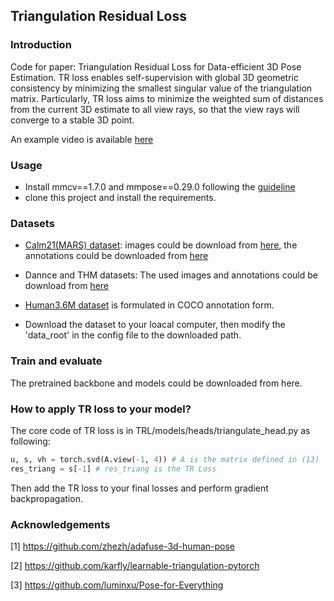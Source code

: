 ## Triangulation Residual Loss


### Introduction
Code for paper: Triangulation Residual Loss for Data-efficient 3D Pose Estimation. TR loss enables self-supervision with global 3D geometric consistency by minimizing the smallest singular value of the triangulation matrix. Particularly, TR loss aims to minimize the weighted sum of distances from the current 3D estimate to all view rays, so that the view rays will converge to a stable 3D point.

An example video is available [here](https://www.youtube.com/watch?v=CjuV5qEfiFg)


### Usage
- Install mmcv==1.7.0 and mmpose==0.29.0 following the [guideline](https://github.com/open-mmlab/mmpose/blob/master/docs/en/install.md)
- clone this project and install the requirements.


### Datasets

- [Calm21(MARS) dataset](https://neuroethology.github.io/MARS/dataset.html): images could be download from [here](https://neuroethology.github.io/MARS/dataset.html), the annotations could be downloaded from [here](https://drive.google.com/drive/folders/1r4LvGSjYGzQyRl0UBUvmfuEw-o2nmfl0?usp=drive_link)

- Dannce and THM datasets: The used images and annotations could be download from [here](https://drive.google.com/drive/folders/1r4LvGSjYGzQyRl0UBUvmfuEw-o2nmfl0?usp=drive_link)

- [Human3.6M dataset](http://vision.imar.ro/human3.6m/description.php) is formulated in COCO annotation form.

- Download the dataset to your loacal computer, then modify the 'data_root' in the config file to the downloaded path.

### Train and evaluate



The pretrained backbone and models could be downloaded from here.


### How to apply TR loss to your model?
The core code of TR loss is in TRL/models/heads/triangulate_head.py as following:

```python
u, s, vh = torch.svd(A.view(-1, 4)) # A is the matrix defined in (13)
res_triang = s[-1] # res_triang is the TR Loss
```
Then add the TR loss to your final losses and perform gradient backpropagation.

### Acknowledgements
 [1] https://github.com/zhezh/adafuse-3d-human-pose

 [2] https://github.com/karfly/learnable-triangulation-pytorch

 [3] https://github.com/luminxu/Pose-for-Everything
